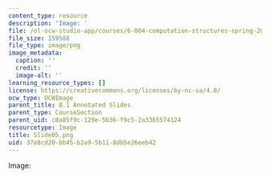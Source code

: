```yaml
---
content_type: resource
description: 'Image: '
file: /ol-ocw-studio-app/courses/6-004-computation-structures-spring-2017/37e8cd20bb45b2a95b118db5e26eeb42_Slide05.png
file_size: 159588
file_type: image/png
image_metadata:
  caption: ''
  credit: ''
  image-alt: ''
learning_resource_types: []
license: https://creativecommons.org/licenses/by-nc-sa/4.0/
ocw_type: OCWImage
parent_title: 8.1 Annotated Slides
parent_type: CourseSection
parent_uid: c8a85f9c-129e-5b36-f9c5-2a3365574124
resourcetype: Image
title: Slide05.png
uid: 37e8cd20-bb45-b2a9-5b11-8db5e26eeb42
---
```

Image: 